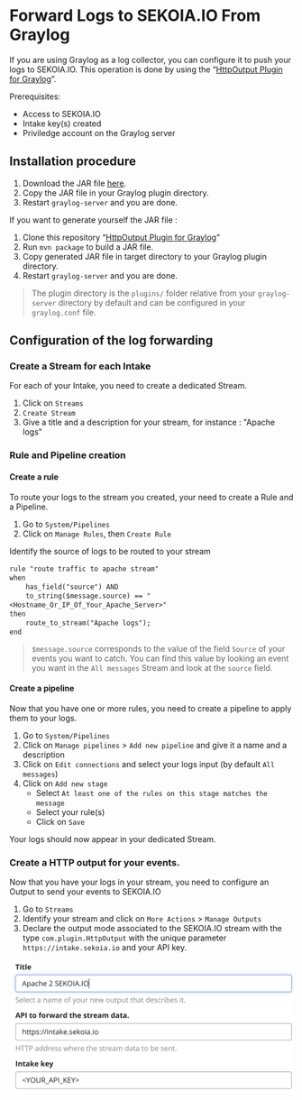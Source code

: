 # Forward Logs to SEKOIA.IO From Graylog

If you are using Graylog as a log collector, you can configure it to push your logs to SEKOIA.IO. This operation is done by using the “[HttpOutput Plugin for Graylog][graylog-http-plugin]”.

Prerequisites:

- Access to SEKOIA.IO
- Intake key(s) created
- Priviledge account on the Graylog server

## Installation procedure
1. Download the JAR file [here](https://github.com/SekoiaLab/graylog-http-plugin/releases/).
2. Copy the JAR file in your Graylog plugin directory.
3. Restart `graylog-server` and you are done.

If you want to generate yourself the JAR file :

1. Clone this repository “[HttpOutput Plugin for Graylog][graylog-http-plugin]”
2. Run `mvn package` to build a JAR file.
3. Copy generated JAR file in target directory to your Graylog plugin directory.
4. Restart `graylog-server` and you are done.

> The plugin directory is the `plugins/` folder relative from your `graylog-server` directory by default and can be configured in your `graylog.conf` file.

## Configuration of the log forwarding
### Create a Stream for each Intake
For each of your Intake, you need to create a dedicated Stream.

1. Click on `Streams`
2. `Create Stream`
3. Give a title and a description for your stream, for instance : "Apache logs"


### Rule and Pipeline creation
#### Create a rule
To route your logs to the stream you created, your need to create a Rule and a Pipeline.

1. Go to `System/Pipelines`
2. Click on `Manage Rules`, then `Create Rule`

Identify the source of logs to be routed to your stream
```
rule "route traffic to apache stream"
when
	has_field("source") AND
    to_string($message.source) == "<Hostname_Or_IP_Of_Your_Apache_Server>"
then
	route_to_stream("Apache logs");
end

```

> `$message.source` corresponds to the value of the field `Source` of your events you want to catch.
> You can find this value by looking an event you want in the `All messages` Stream and look at the `source` field.

#### Create a pipeline
Now that you have one or more rules, you need to create a pipeline to apply them to your logs.

1. Go to `System/Pipelines`
2. Click on `Manage pipelines` > `Add new pipeline` and give it a name and a description
3. Click on `Edit connections` and select your logs input (by default `All messages`)
4. Click on `Add new stage`
	* Select `At least one of the rules on this stage matches the message`
	* Select your rule(s)
	* Click on `Save`

Your logs should now appear in your dedicated Stream.

### Create a HTTP output for your events.

Now that you have your logs in your stream, you need to configure an Output to send your events to SEKOIA.IO

1. Go to `Streams`
2. Identify your stream and click on `More Actions` > `Manage Outputs`
3. Declare the output mode associated to the SEKOIA.IO stream with the type `com.plugin.HttpOutput` with the unique parameter `https://intake.sekoia.io` and your API key.

![image](../../assets/graylog_output_declaration.png)

[graylog-http-plugin]: https://github.com/SekoiaLab/graylog-http-plugin
